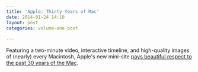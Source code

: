 ```yaml
---
title: 'Apple: Thirty Years of Mac'
date: 2014-01-24 14:10
layout: post
categories: volume-one post
 
---
```



Featuring a two-minute video, interactive timeline, and high-quality images of (nearly) every Macintosh, Apple's new mini-site [pays beautiful respect to the past 30 years of the Mac](https://www.apple.com/30-years/). 
